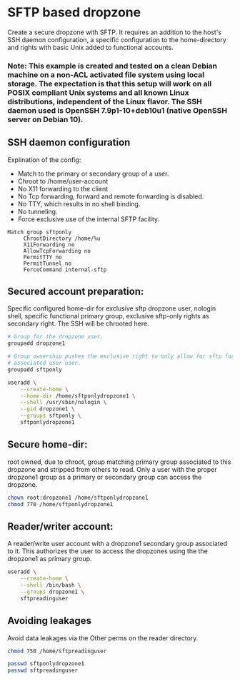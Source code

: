 # SFTP based dropzone

Create a secure dropzone with SFTP. It requires an addition to the host's SSH daemon configuration, a specific configuration to the home-directory and rights with basic Unix added to functional accounts.

### Note: This example is created and tested on a clean Debian machine on a non-ACL activated file system using local storage. The expectation is that this setup will work on all POSIX compliant Unix systems and all known Linux distributions, independent of the Linux flavor. The SSH daemon used is OpenSSH 7.9p1-10+deb10u1 (native OpenSSH server on Debian 10).


## SSH daemon configuration
Explination of the config:
- Match to the primary or secondary group of a user.
- Chroot to /home/user-account
- No X11 forwarding to the client
- No Tcp forwarding, forward and remote forwarding is disabled.
- No TTY, which results in no shell binding.
- No tunneling.
- Force exclusive use of the internal SFTP facility.

```
Match group sftponly
     ChrootDirectory /home/%u
     X11Forwarding no
     AllowTcpForwarding no
     PermitTTY no
     PermitTunnel no
     ForceCommand internal-sftp
```

## Secured account preparation:
Specific configured home-dir for exclusive sftp dropzone user, nologin shell, specific functional primary group, exclusive sftp-only rights as secondary right. The SSH will be chrooted here.

```bash
# Group for the dropzone user.
groupadd dropzone1

# Group ownership pushes the exclusive right to only allow for sftp for the
# associated user user.
groupadd sftponly

useradd \
    --create-home \
    --home-dir /home/sftponlydropzone1 \
    --shell /usr/sbin/nologin \
    --gid dropzone1 \
    --groups sftponly \
    sftponlydropzone1
```

## Secure home-dir:
root owned, due to chroot, group matching primary group associated to this dropzone and stripped from others to read. Only a user with the proper dropzone1 group as a primary or secondary group can access the dropzone.
```bash
chown root:dropzone1 /home/sftponlydropzone1
chmod 770 /home/sftponlydropzone1
```

## Reader/writer account:
A reader/write user account with a dropzone1 secondary group associated to it. This authorizes the user to access the dropzones using the the dropzone1 as primary group.
```bash
useradd \
    --create-home \
    --shell /bin/bash \
    --groups dropzone1 \
    sftpreadinguser
```

## Avoiding leakages
Avoid data leakages via the Other perms on the reader directory.
```bash
chmod 750 /home/sftpreadinguser

passwd sftponlydropzone1
passwd sftpreadinguser
```
